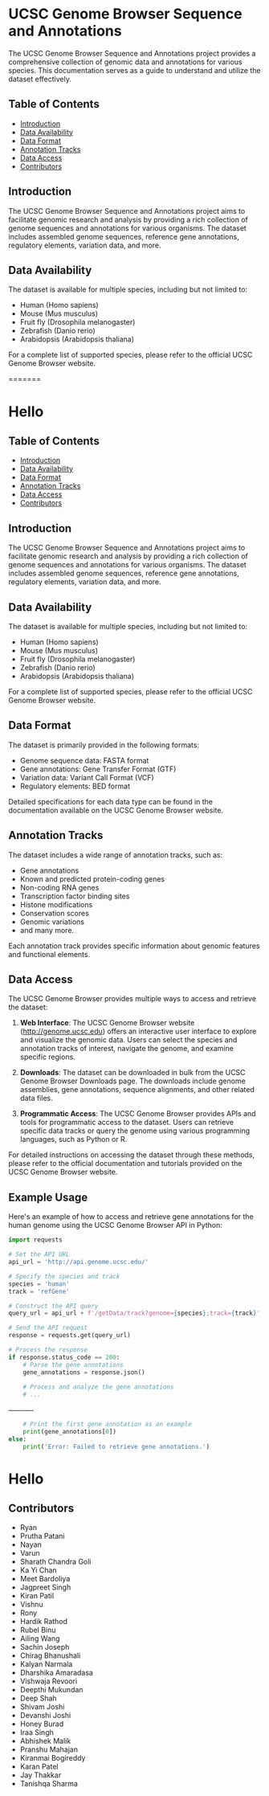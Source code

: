 
# UCSC Genome Browser Sequence and Annotations

The UCSC Genome Browser Sequence and Annotations project provides a comprehensive collection of genomic data and annotations for various species. This documentation serves as a guide to understand and utilize the dataset effectively.

## Table of Contents

- [Introduction](#introduction)
- [Data Availability](#data-availability)
- [Data Format](#data-format)
- [Annotation Tracks](#annotation-tracks)
- [Data Access](#data-access)
- [Contributors](#contributors)

## Introduction

The UCSC Genome Browser Sequence and Annotations project aims to facilitate genomic research and analysis by providing a rich collection of genome sequences and annotations for various organisms. The dataset includes assembled genome sequences, reference gene annotations, regulatory elements, variation data, and more.

## Data Availability

The dataset is available for multiple species, including but not limited to:

- Human (Homo sapiens)
- Mouse (Mus musculus)
- Fruit fly (Drosophila melanogaster)
- Zebrafish (Danio rerio)
- Arabidopsis (Arabidopsis thaliana)

For a complete list of supported species, please refer to the official UCSC Genome Browser website.

=======
# Hello

## Table of Contents

- [Introduction](#introduction)
- [Data Availability](#data-availability)
- [Data Format](#data-format)
- [Annotation Tracks](#annotation-tracks)
- [Data Access](#data-access)
- [Contributors](#contributors)

## Introduction

The UCSC Genome Browser Sequence and Annotations project aims to facilitate genomic research and analysis by providing a rich collection of genome sequences and annotations for various organisms. The dataset includes assembled genome sequences, reference gene annotations, regulatory elements, variation data, and more.

## Data Availability

The dataset is available for multiple species, including but not limited to:

- Human (Homo sapiens)
- Mouse (Mus musculus)
- Fruit fly (Drosophila melanogaster)
- Zebrafish (Danio rerio)
- Arabidopsis (Arabidopsis thaliana)

For a complete list of supported species, please refer to the official UCSC Genome Browser website.

## Data Format

The dataset is primarily provided in the following formats:

- Genome sequence data: FASTA format
- Gene annotations: Gene Transfer Format (GTF)
- Variation data: Variant Call Format (VCF)
- Regulatory elements: BED format

Detailed specifications for each data type can be found in the documentation available on the UCSC Genome Browser website.

## Annotation Tracks

The dataset includes a wide range of annotation tracks, such as:

- Gene annotations
- Known and predicted protein-coding genes
- Non-coding RNA genes
- Transcription factor binding sites
- Histone modifications
- Conservation scores
- Genomic variations
- and many more.

Each annotation track provides specific information about genomic features and functional elements.

## Data Access

The UCSC Genome Browser provides multiple ways to access and retrieve the dataset:

1. **Web Interface**: The UCSC Genome Browser website (http://genome.ucsc.edu) offers an interactive user interface to explore and visualize the genomic data. Users can select the species and annotation tracks of interest, navigate the genome, and examine specific regions.

2. **Downloads**: The dataset can be downloaded in bulk from the UCSC Genome Browser Downloads page. The downloads include genome assemblies, gene annotations, sequence alignments, and other related data files.

3. **Programmatic Access**: The UCSC Genome Browser provides APIs and tools for programmatic access to the dataset. Users can retrieve specific data tracks or query the genome using various programming languages, such as Python or R.

For detailed instructions on accessing the dataset through these methods, please refer to the official documentation and tutorials provided on the UCSC Genome Browser website.

## Example Usage

Here's an example of how to access and retrieve gene annotations for the human genome using the UCSC Genome Browser API in Python:

```python
import requests

# Set the API URL
api_url = 'http://api.genome.ucsc.edu/'

# Specify the species and track
species = 'human'
track = 'refGene'

# Construct the API query
query_url = api_url + f'/getData/track?genome={species};track={track}'

# Send the API request
response = requests.get(query_url)

# Process the response
if response.status_code == 200:
    # Parse the gene annotations
    gene_annotations = response.json()
    
    # Process and analyze the gene annotations
    # ...

…………………
    
    # Print the first gene annotation as an example
    print(gene_annotations[0])
else:
    print('Error: Failed to retrieve gene annotations.')
```

# Hello

## Contributors
* Ryan
* Prutha Patani
* Nayan
* Varun
* Sharath Chandra Goli
* Ka Yi Chan
* Meet Bardoliya
* Jagpreet Singh
* Kiran Patil
* Vishnu
* Rony
* Hardik Rathod
* Rubel Binu
* Ailing Wang
* Sachin Joseph
* Chirag Bhanushali
* Kalyan Narmala
* Dharshika Amaradasa
* Vishwaja Revoori
* Deepthi Mukundan
* Deep Shah
* Shivam Joshi
* Devanshi Joshi
* Honey Burad
* Iraa Singh
* Abhishek Malik
* Pranshu  Mahajan
* Kiranmai Bogireddy
* Karan Patel
* Jay Thakkar
* Tanishqa Sharma 
